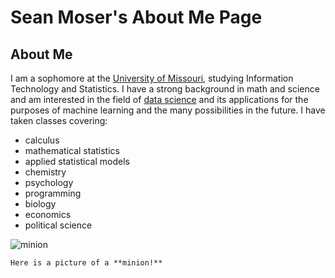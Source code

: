 # Sean Moser's About Me Page

## About Me

I am a sophomore at the [University of Missouri](https://missouri.edu/), studying Information Technology and Statistics. I have a strong background in math and science and am interested in the field of [data science](https://aws.amazon.com/what-is/data-science/#:~:text=Data%20science%20is%20the%20study,analyze%20large%20amounts%20of%20data.) and its applications for the purposes of machine learning and the many possibilities in the future. I have taken classes covering: 
+ calculus
+ mathematical statistics
+ applied statistical models
+ chemistry
+ psychology
+ programming
+ biology
+ economics
+ political science




![minion](https://octodex.github.com/images/minion.png)
    
    
    Here is a picture of a **minion!**

